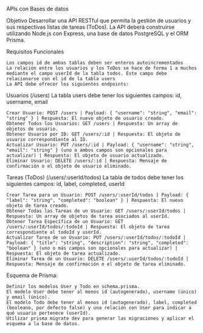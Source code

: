 APIs con Bases de datos

Objetivo
Desarrollar una API RESTful que permita la gestión de usuarios y sus respectivas listas de tareas (ToDos). La API deberá construirse utilizando Node.js con Express, una base de datos PostgreSQL y el ORM Prisma.

Requisitos Funcionales

    Los campos id de ambas tablas deben ser enteros autoincrementados
    La relación entre los usuarios y los ToDos se hace de forma 1 a muchos mediante el campo userId de la tabla todos. Este campo debe relacionarse con el id de la tabla users
    La API debe ofrecer los siguientes endpoints:


Usuarios (/users)
La tabla users debe tener los siguientes campos: id, username, email

    Crear Usuario: POST /users | Payload: { "username": "string", "email": "string" } | Respuesta: El nuevo objeto de usuario creado.
    Obtener Todos los Usuarios: GET /users | Respuesta: Un array de objetos de usuario.
    Obtener Usuario por ID: GET /users/:id | Respuesta: El objeto de usuario correspondiente al ID.
    Actualizar Usuario: PUT /users/:id | Payload: { "username": "string", "email": "string" } (uno o ambos campos son opcionales para actualizar) | Respuesta: El objeto de usuario actualizado.
    Eliminar Usuario: DELETE /users/:id | Respuesta: Mensaje de confirmación o el objeto de usuario eliminado.

Tareas (ToDos) (/users/:userId/todos)
La tabla de todos debe tener los siguientes campos: id, label, completed, userId

    Crear Tarea para un Usuario: POST /users/:userId/todos | Payload: { "label": "string", "completed": "boolean" } | Respuesta: El nuevo objeto de tarea creado.
    Obtener Todas las Tareas de un Usuario: GET /users/:userId/todos | Respuesta: Un array de objetos de tarea asociados al userId.
    Obtener Tarea Específica de un Usuario: GET /users/:userId/todos/:todoId | Respuesta: El objeto de tarea correspondiente al todoId y userId.
    Actualizar Tarea de un Usuario: PUT /users/:userId/todos/:todoId | Payload: { "title": "string", "description": "string", "completed": "boolean" } (uno o más campos son opcionales para actualizar) | Respuesta: El objeto de tarea actualizado.
    Eliminar Tarea de un Usuario: DELETE /users/:userId/todos/:todoId | Respuesta: Mensaje de confirmación o el objeto de tarea eliminado.

Esquema de Prisma:

    Definir los modelos User y Todo en schema.prisma.
    El modelo User debe tener al menos id (autogenerado), username (único) y email (único).
    El modelo Todo debe tener al menos id (autogenerado), label, completed (booleano, por defecto false) y una relación con User para indicar a qué usuario pertenece (userId).
    Utilizar prisma migrate dev para generar las migraciones y aplicar el esquema a la base de datos.